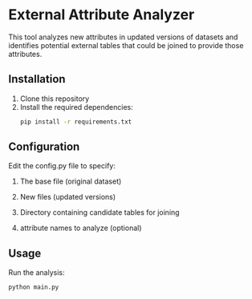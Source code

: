 # External Attribute Analyzer

This tool analyzes new attributes in updated versions of datasets and identifies potential external tables that could be joined to provide those attributes.

## Installation

1. Clone this repository
2. Install the required dependencies:
   ```bash
   pip install -r requirements.txt

## Configuration
Edit the config.py file to specify:

1. The base file (original dataset)

2. New files (updated versions)
 
3. Directory containing candidate tables for joining

4. attribute names to analyze (optional)

## Usage

Run the analysis:

```bash
python main.py